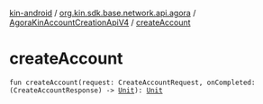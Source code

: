 [kin-android](../../index.md) / [org.kin.sdk.base.network.api.agora](../index.md) / [AgoraKinAccountCreationApiV4](index.md) / [createAccount](./create-account.md)

# createAccount

`fun createAccount(request: CreateAccountRequest, onCompleted: (CreateAccountResponse) -> `[`Unit`](https://kotlinlang.org/api/latest/jvm/stdlib/kotlin/-unit/index.html)`): `[`Unit`](https://kotlinlang.org/api/latest/jvm/stdlib/kotlin/-unit/index.html)